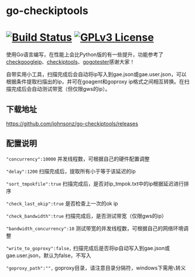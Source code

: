 # go-checkiptools

[![Build Status](https://travis-ci.org/johnsonz/go-checkiptools.svg?branch=master)](https://travis-ci.org/johnsonz/go-checkiptools) [![GPLv3 License](https://img.shields.io/badge/license-GPLv3-blue.svg)](https://github.com/johnsonz/go-checkiptools/blob/master/LICENSE)
============

使用Go语言编写，在性能上会比Python版的有一些提升，功能参考了[checkgoogleip](https://github.com/moonshawdo/checkgoogleip)、[checkiptools](https://github.com/xyuanmu/checkiptools)、[gogotester](https://github.com/azzvx/gogotester)感谢大家！

自带实用小工具，扫描完成后会自动将ip写入到gae.json或gae.user.json，可以根据条件提取扫描出的ip，并可在goagent和goproxy ip格式之间相互转换。在扫描完成后会自动测试带宽（但仅限gws的ip）。

## 下载地址
https://github.com/johnsonz/go-checkiptools/releases

## 配置说明

`"concurrency":10000` 并发线程数，可根据自己的硬件配置调整

`"delay":1200` 扫描完成后，提取所有小于等于该延迟的ip

`"sort_tmpokfile":true` 扫描完成后，是否对ip_tmpok.txt中的ip根据延迟进行排序

`"check_last_okip":true` 是否检查上一次的ok ip

`"check_bandwidth":true` 扫描完成后，是否测试带宽（仅限gws的ip）

`"bandwidth_concurrency":10` 测试带宽的并发线程数，可根据自己的网络环境调整

`"write_to_goproxy":false,` 扫描完成后是否将ip自动写入到gae.json或gae.user.json，默认为false，不写入

`"goproxy_path":"",` goproxy目录，请注意目录分隔符，windows下需用`\`转义
